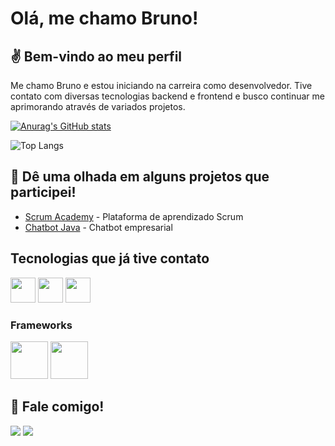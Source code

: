 # Olá, me chamo Bruno!
## :v: Bem-vindo ao meu perfil
Me chamo Bruno e estou iniciando na carreira como desenvolvedor. Tive contato com diversas tecnologias backend e frontend e busco continuar me aprimorando através de variados projetos.

[![Anurag's GitHub stats](https://github-readme-stats.vercel.app/api?username=BrunoVieira003&theme=tokyonight)](https://github.com/anuraghazra/github-readme-stats)

![Top Langs](https://github-readme-stats.vercel.app/api/top-langs/?username=BrunoVieira003&layout=compact&theme=tokyonight)

## 👀 Dê uma olhada em alguns projetos que participei!
* [Scrum Academy](https://github.com/ColossusAPI/ScrumAcademy) - Plataforma de aprendizado Scrum
* [Chatbot Java](https://github.com/C0demain/API-2-semestre) - Chatbot empresarial

## Tecnologias que já tive contato
<img src="https://cdn.jsdelivr.net/gh/devicons/devicon/icons/python/python-original.svg" width="40"/> <img src="https://cdn.jsdelivr.net/gh/devicons/devicon/icons/mysql/mysql-original.svg" width="40"/> <img src="https://cdn.jsdelivr.net/gh/devicons/devicon/icons/sqlite/sqlite-original.svg" width="40"/>

### Frameworks
<img src="https://cdn.jsdelivr.net/gh/devicons/devicon/icons/nodejs/nodejs-original.svg" width="60" /> <img src="https://cdn.jsdelivr.net/gh/devicons/devicon/icons/bootstrap/bootstrap-original.svg" width="60"/>
          
## 📣 Fale comigo!
<a href="https://www.linkedin.com/in/bruno-vieira-b999a2224/"><img src="https://img.shields.io/badge/LinkedIn-0077B5?style=for-the-badge&logo=linkedin&logoColor=white" /></a>
<a href = "mailto:brunosilverio01@gmail.com"><img src="https://img.shields.io/badge/-Gmail-%23333?style=for-the-badge&logo=gmail&logoColor=white" target="_blank"></a>
